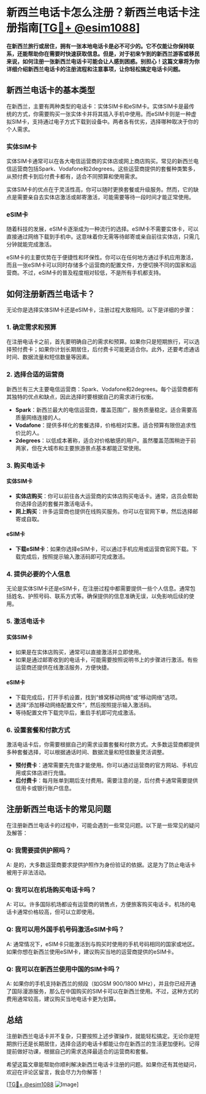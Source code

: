 # 新西兰电话卡怎么注册？新西兰电话卡注册指南[[TG💪+ @esim1088](https://t.me/s/esim1088)]

**在新西兰旅行或居住，拥有一张本地电话卡是必不可少的。它不仅能让你保持联系，还能帮助你在需要时快速获取信息。但是，对于初来乍到的新西兰游客或移民来说，如何注册一张新西兰电话卡可能会让人感到困惑。别担心！这篇文章将为你详细介绍新西兰电话卡的注册流程和注意事项，让你轻松搞定电话卡问题。**

## 新西兰电话卡的基本类型

在新西兰，主要有两种类型的电话卡：实体SIM卡和eSIM卡。实体SIM卡是最传统的方式，你需要购买一张实体卡并将其插入手机中使用。而eSIM卡则是一种虚拟SIM卡，支持通过电子方式下载到设备中。两者各有优劣，选择哪种取决于你的个人需求。

### 实体SIM卡

实体SIM卡通常可以在各大电信运营商的实体店或网上商店购买。常见的新西兰电信运营商包括Spark、Vodafone和2degrees。这些运营商提供的套餐种类繁多，从预付费卡到后付费卡都有，适合不同预算和使用需求。

实体SIM卡的优点在于灵活性高，你可以随时更换套餐或升级服务。然而，它的缺点是需要亲自去实体店激活或邮寄激活，可能需要等待一段时间才能正常使用。

### eSIM卡

随着科技的发展，eSIM卡逐渐成为一种流行的选择。eSIM卡不需要实体卡，可以直接通过网络下载到手机中。这意味着你无需等待邮寄或亲自前往实体店，只需几分钟就能完成激活。

eSIM卡的主要优势在于便捷性和环保性。你可以在任何地方通过手机应用激活，而且一张eSIM卡可以同时存储多个运营商的配置文件，方便切换不同的国家和运营商。不过，eSIM卡的普及程度相对较低，不是所有手机都支持。

## 如何注册新西兰电话卡？

无论你是选择实体SIM卡还是eSIM卡，注册过程大致相同。以下是详细的步骤：

### 1. 确定需求和预算

在注册电话卡之前，首先要明确自己的需求和预算。如果你只是短期旅行，可以选择预付费卡；如果你计划长期居住，后付费卡可能更适合你。此外，还要考虑通话时间、数据流量和短信数量等因素。

### 2. 选择合适的运营商

新西兰有三大主要电信运营商：Spark、Vodafone和2degrees。每个运营商都有其独特的优点和缺点，因此选择时要根据自己的需求进行权衡。

- **Spark**：新西兰最大的电信运营商，覆盖范围广，服务质量稳定。适合需要高质量网络连接的人。
- **Vodafone**：提供多样化的套餐选择，价格相对实惠。适合预算有限但追求性价比的人。
- **2degrees**：以低成本著称，适合对价格敏感的用户。虽然覆盖范围稍逊于前两家，但在大城市和主要旅游景点基本都能正常使用。

### 3. 购买电话卡

#### 实体SIM卡

- **实体店购买**：你可以前往各大运营商的实体店购买电话卡。通常，店员会帮助你选择合适的套餐并激活电话卡。
- **网上购买**：许多运营商也提供在线购买服务。你可以在官网下单，然后选择邮寄或自取。

#### eSIM卡

- **下载eSIM卡**：如果你选择eSIM卡，可以通过手机应用或运营商官网下载。下载完成后，按照提示输入激活码即可完成激活。

### 4. 提供必要的个人信息

无论是实体SIM卡还是eSIM卡，在注册过程中都需要提供一些个人信息。通常包括姓名、护照号码、联系方式等。确保提供的信息准确无误，以免影响后续的使用。

### 5. 激活电话卡

#### 实体SIM卡

- 如果是在实体店购买，通常可以直接激活并立即使用。
- 如果是通过邮寄收到的电话卡，可能需要按照说明书上的步骤进行激活。有些运营商还提供在线激活服务，方便快捷。

#### eSIM卡

- 下载完成后，打开手机设置，找到“蜂窝移动网络”或“移动网络”选项。
- 选择“添加移动网络配置文件”，然后按照提示输入激活码。
- 等待配置文件下载完毕后，重启手机即可完成激活。

### 6. 设置套餐和付款方式

激活电话卡后，你需要根据自己的需求设置套餐和付款方式。大多数运营商都提供多种套餐选择，可以根据通话时间、数据流量和短信数量灵活调整。

- **预付费卡**：通常需要先充值才能使用。你可以通过运营商的官方网站、手机应用或实体店进行充值。
- **后付费卡**：每月账单到期后支付费用。需要注意的是，后付费卡通常需要提供信用卡或银行账户信息。

## 注册新西兰电话卡的常见问题

在注册新西兰电话卡的过程中，可能会遇到一些常见问题。以下是一些常见的疑问及解答：

### Q: 我需要提供护照吗？

A: 是的，大多数运营商要求提供护照作为身份验证的依据。这是为了防止电话卡被用于非法活动。

### Q: 我可以在机场购买电话卡吗？

A: 可以。许多国际机场都设有运营商的销售点，方便旅客购买电话卡。机场的电话卡通常价格较高，但可以立即使用。

### Q: 我可以用外国手机号码激活eSIM卡吗？

A: 通常情况下，eSIM卡只能激活到与购买时使用的手机号码相同的国家或地区。如果你想在新西兰使用eSIM卡，建议购买当地的运营商提供的eSIM卡。

### Q: 我可以在新西兰使用中国的SIM卡吗？

A: 如果你的手机支持新西兰的频段（如GSM 900/1800 MHz），并且你已经开通了国际漫游服务，那么在中国购买的SIM卡可以在新西兰使用。不过，这种方式的费用通常较高，建议购买当地电话卡更为划算。

## 总结

注册新西兰电话卡并不复杂，只要按照上述步骤操作，就能轻松搞定。无论你是短期旅行还是长期居住，选择合适的电话卡都能让你在新西兰的生活更加便利。记得提前做好功课，根据自己的需求选择最适合的运营商和套餐。

希望这篇文章能帮助你顺利解决新西兰电话卡注册的问题。如果你还有其他疑问，欢迎在评论区留言，我会尽力为你解答！

[[TG💪+ @esim1088](https://t.me/s/esim1088) ![Image](https://i.postimg.cc/4NQfJmqS/Snipaste-2025-05-13-00-14-12.png)]